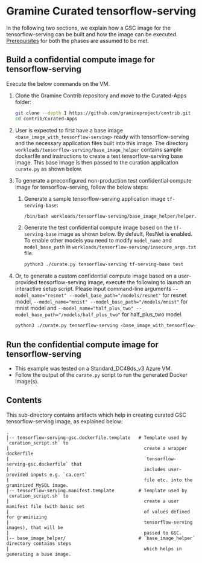 # Gramine Curated tensorflow-serving
In the following two sections, we explain how a GSC image for the tensorflow-serving can be
built and how the image can be executed.
[Prerequisites](https://github.com/gramineproject/contrib/tree/master/Curated-Apps/README.md) for
both the phases are assumed to be met.

## Build a confidential compute image for tensorflow-serving
Execute the below commands on the VM.

1. Clone the Gramine Contrib repository and move to the Curated-Apps folder:
   ```sh
   git clone --depth 1 https://github.com/gramineproject/contrib.git
   cd contrib/Curated-Apps
   ```

2. User is expected to first have a base image `<base_image_with_tensorflow-serving>` ready with
   tensorflow-serving and the necessary application files built into this image. The
   directory `workloads/tensorflow-serving/base_image_helper` contains
   sample dockerfile and instructions to create a test tensorflow-serving
   base image. This base image is then passed to the curation application `curate.py` as shown
   below.

3. To generate a preconfigured non-production test confidential compute image for
   tensorflow-serving, follow the below steps:

   1. Generate a sample tensorflow-serving application image `tf-serving-base`:
      ```sh
      /bin/bash workloads/tensorflow-serving/base_image_helper/helper.sh
      ```

   2. Generate the test confidential compute image based on the `tf-serving-base` image as shown
      below. By default, ResNet is enabled. To enable other models you need to modify `model_name`
      and `model_base_path` in `workloads/tensorflow-serving/insecure_args.txt` file.
      ```sh
      python3 ./curate.py tensorflow-serving tf-serving-base test
      ```

4. Or, to generate a custom confidential compute image based on a user-provided tensorflow-serving
   image, execute the following to launch an interactive setup script. Please input command-line
   arguments `--model_name="resnet" --model_base_path="/models/resnet"` for resnet
   model, `--model_name="mnist" --model_base_path="/models/mnist"` for mnist model and
   `--model_name="half_plus_two" --model_base_path="/models/half_plus_two"` for half_plus_two
   model.
   ```sh
   python3 ./curate.py tensorflow-serving <base_image_with_tensorflow-serving>
   ```

## Run the confidential compute image for tensorflow-serving

- This example was tested on a Standard_DC48ds_v3 Azure VM.
- Follow the output of the `curate.py` script to run the generated Docker image(s).

## Contents
This sub-directory contains artifacts which help in creating curated GSC tensorflow-serving image,
as explained below:

    .
    |-- tensorflow-serving-gsc.dockerfile.template   # Template used by `curation_script.sh` to
    |                                                  create a wrapper dockerfile
    |                                                  `tensorflow-serving-gsc.dockerfile` that
    |                                                  includes user-provided inputs e.g. `ca.cert`
    |                                                  file etc. into the graminized MySQL image.
    |-- tensorflow-serving.manifest.template         # Template used by `curation_script.sh` to
    |                                                  create a user manifest file (with basic set
    |                                                  of values defined for graminizing
    |                                                  tensorflow-serving images), that will be
    |                                                  passed to GSC.
    |-- base_image_helper/                           # `base_image_helper` directory contains steps
    |                                                  which helps in generating a base image.
